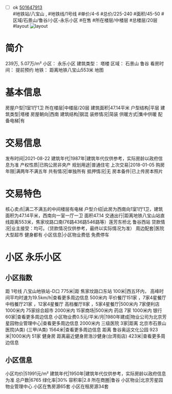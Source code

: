 - [ ] ok [501647913](https://bj.5i5j.com/ershoufang/501647913.html)  
 #地铁站/八宝山 ,  #地铁线/1号线
#单价/4-6 #总价/225-240 #面积/45-50   #区域/石景山/鲁谷/小区-永乐小区 #在售 #所在楼层/中楼层 #总楼层/20层 #layout 
![layout](http://image2a.5i5j.com/bdir/layout/523125.jpg_P5.jpg) 
# 简介 
 239万,  5.07万/m² 
小区： 永乐小区
建筑类型： 塔楼
区域： 石景山 鲁谷
看房时间： 提前预约
地铁： 距离地铁八宝山553米 地图
# 基本信息 
 房屋户型|1室1厅1卫
所在楼层|中楼层/20层
建筑面积|47.14平米
户型结构|平层
建筑类型|塔楼
房屋朝向|西南
建筑结构|钢混
装修情况|简装
供暖方式|集中供暖
配备电梯|有
# 交易信息 
 发布时间|2021-08-22
建筑年代|1987年|建筑年代仅供参考，实际房龄以政府信息为准
产权性质|已购公房非央产
规划用途|普通住宅
上次交易|2018-01-05
购房年限|满两年不满五年
共有情况|单独所有
抵押情况|无
房本备件|已上传房本照片
# 交易特色 
 核心卖点|满二不满五的中间楼层有电梯
户型介绍|此房为西南向1室1厅1卫，建筑面积为47.14平米，西南向一室一厅一卫   面积47.14
交通出行|距离地铁八宝山站直线距离553米，焦家坟路口南(76路436路546路等）莲芳东桥北    鲁谷西站
贷款情况|业主接受：均可。（贷款情况仅供参考，最终以实际情况为准）
周边配套|医院大型超市 健身都有
小区信息|小区物业费低   免费停车
# 小区 永乐小区
## 小区指数 
 距 1号线 八宝山地铁站-D口 775米|距 焦家坟路口东站 100米|西五环内， 高峰时间平均时速为19.5km/h|查看更多周边信息
500米内 平价餐厅151家 ，7家4星餐厅
中档餐厅21家 ，12家4星餐厅
高档餐厅8家 ，5家4星餐厅|500米内 7家便利店
1000米内 75家综合超市
2000米内 15家商场|500米内 药店 7家
1000米内 银行 60家|查看更多周边信息
小区物业费0.5元/平米/月|1980年建成|物业公司为北京芳星园物业管理中心|查看更多周边信息
2000米内 三级医院 3家|距离 北京市石景山医院(A类) (三甲/A类) 1564米|查看更多周边信息
距离 鲁谷奥运文化公园 923米|1000米内 51家 健身房
距离最近健身房浩沙健身(台湾街店) 423米|查看更多周边信息
## 小区信息 
 小区均价|51991元/m²
建筑年代|1950年|建筑年代仅供参考，实际房龄以政府信息为准
总户数|6765
绿化率|30%
容积率|2.8
所在商圈|鲁谷
小区物业|北京芳星园物业管理中心
小区在售房源65套
小区在租房源34套
